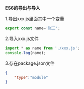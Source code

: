 **ES6的导出与导入**
  
  1.导出xxx.js里面其中一个变量
```javascript
export const name='张三';
```
2.导入xxx.js文件
```javascript
import * as name from './xxx.js';
console.log(name);
```
3.存在package.json文件
```json
{
	"type":"module"
}
```

